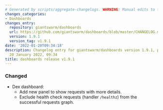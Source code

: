 ```yaml
---
# Generated by scripts/aggregate-changelogs. WARNING: Manual edits to this files will be overwritten.
changes_categories:
- Dashboards
changes_entry:
  repository: giantswarm/dashboards
  url: https://github.com/giantswarm/dashboards/blob/master/CHANGELOG.md#191---2022-01-20
  version: 1.9.1
  version_tag: v1.9.1
date: '2022-01-20T09:34:18'
description: Changelog entry for giantswarm/dashboards version 1.9.1, published on
  20 January 2022, 09:34
title: dashboards release v1.9.1
---
```


### Changed
- Dex dashboard:
  - Add new panel to show requests with more details.
  - Exclude health check requests (handler `/healthz`) from the successful requests graph.
